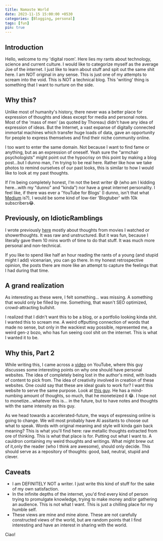 ```yaml
---
title: Namaste World
date: 2023-11-15 15:00:00 +0530
categories: [Blogging, personal]
tags: [fun]
pin: true
---
```


## Introduction
Hello, welcome to my 'digital room'. Here lies my rants about technology, science and current culture. I would like to categorize myself as the average Joe of the internet. I just like to learn about stuff and spit out the same shit here. I am NOT original in any sense. This is just one of my attempts to scream into the void. This is NOT a technical blog. This 'writing' thing is something that I want to nurture on the side.

## Why this?
Unlike most of humanity's history, there never was a better place for expression of thoughts and ideas except for media and personal notes. Most of the 'mass of men' (as quoted by Thoreau) didn't have any idea of expression of ideas. But the Internet, a vast expanse of digitally connected immortal machines which transfer huge loads of data, gave an opportunity for people to express themselves and find their niche community online. <br>

I too want to enter the same domain. Not because I want to find fame or anything, but as an expression of oneself. Yeah sure the "armchair psychologists" might point out the hypocrisy on this point by making a blog post...but I dunno man, I'm trying to be real here. Rather like how we take photos to remind ourselves of our past looks, this is similar to how I would like to look at my past thoughts. <br>

If I'm being completely honest, I'm not the best writer 😅 (who am I kidding here...with my "dunno" and "kinda") nor have a great internet personality. I feel like, if there was ever a 'YouTube for Blogs' (I dunno, isn't that what [Medium](https://medium.com/) is?), I would be some kind of low-tier 'Blogtuber' with 10k subscribers😂.

## Previously, on IdioticRamblings
I wrote previously [here](https://iditoicramblings.blogspot.com/) mostly about thoughts from movies I watched or showerthoughts. It was raw and unstructured. But it was fun, because I literally gave them 10 mins worth of time to do that stuff. It was much more personal and non-technical.

If you like to spend like half an hour reading the rants of a young (and stupid might I add) vicenarian, you can go there. In my honest retrospective opinion, the posts there are more like an attempt to capture the feelings that I had during that time.

## A grand realization
As interesting as these were, I felt something... was missing. A something that would only be filled by me. Something, that wasn't SEO optimized, crowd-attracting bullshit. <br>

I realized that I didn't want this to be a blog, or a portfolio looking kinda shit. I wanted this to scream me. A weird offputting connection of words that made no sense, but only in the wackiest way possible, represented me, a weird gen-z bozo, who has fun seeing cool shit on the internet. This is what I wanted it to be.

## Why this, Part 2
While writing this, I came across a [video](https://www.youtube.com/watch?v=_x6SCSz7g5I) on YouTube, where this guy discusses some interesting points on why one should have personal websites. The idea of completely being lost in the author's mind, with loads of content  to pick from. The idea of creativity involved in creation of these websites. One could say that these are ideal goals to work for?
I want this website to serve the same purpose. Look at [this guy](https://wiki.nikiv.dev/). He has a mind-numbing amount of thoughts, so much, that he moneteized it 😂. I hope not to monetize...whatever this is... in the future, but to have notes and thoughts with the same intensity as this guy.<br>

As we head towards a accelerated-future, the ways of expressing online is going to change. We will most probably have AI assitants to choose out what to speak. Words with original meaning and style will kinda gain back meaning? This is what you'll find here: raw metallic thoughts extracted from ore of thinking.
This is what that place is for. Putting out what I want to. A cauldron containing my weird thoughts and writings. What might brew out of it,only the reader (who I think are awesome), should only decide.
This should serve as a repository of thoughts: good, bad, neutral, stupid and clever.

## Caveats
* I am DEFINITELY NOT a writer. I just write this kind of stuff for the sake of my own satisfaction.
* In the infinite depths of the internet, you'd find every kind of person trying to promulgate knowledge, trying to make money and/or gathering an audience. This is not what I want. This is just a chilling place for my humble self.
* These views are mine and mine alone. These are not carefully constructed views of the world, but are random points that I find interesting and have an interest in sharing with the world.


Ciao!


